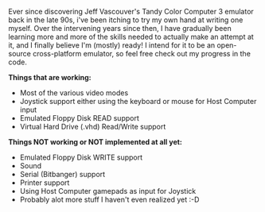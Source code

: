 Ever since discovering Jeff Vascouver's Tandy Color Computer 3 emulator back in the late 90s, i've been itching to try my own hand at writing one myself. Over the intervening years since then, I have gradually been learning more and more of the skills needed to actually make an attempt at it, and I finally believe I'm (mostly) ready! I intend for it to be an open-source cross-platform emulator, so feel free check out my progress in the code. 

**Things that are working:**
- Most of the various video modes
- Joystick support either using the keyboard or mouse for Host Computer input
- Emulated Floppy Disk READ support
- Virtual Hard Drive (.vhd) Read/Write support

**Things NOT working or NOT implemented at all yet:**
- Emulated Floppy Disk WRITE support
- Sound
- Serial (Bitbanger) support
- Printer support
- Using Host Computer gamepads as input for Joystick
- Probably alot more stuff I haven't even realized yet :-D
    
